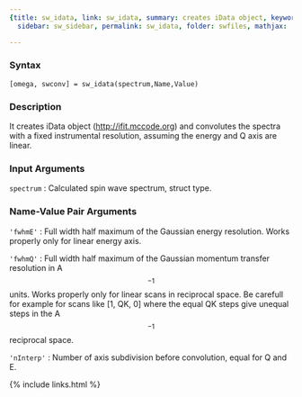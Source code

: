 ```yaml
---
{title: sw_idata, link: sw_idata, summary: creates iData object, keywords: sample,
  sidebar: sw_sidebar, permalink: sw_idata, folder: swfiles, mathjax: 'true'}

---
```


### Syntax

`[omega, swconv] = sw_idata(spectrum,Name,Value)`

### Description

It creates iData object (<a href=http://ifit.mccode.org>http://ifit.mccode.org</a>) 
and convolutes the spectra with a fixed instrumental resolution, assuming
the energy and Q axis are linear.
 

### Input Arguments

`spectrum`
: Calculated spin wave spectrum, struct type.

### Name-Value Pair Arguments

`'fwhmE'`
: Full width half maximum of the Gaussian energy
  resolution. Works properly only for linear energy axis.

`'fwhmQ'`
: Full width half maximum of the Gaussian momentum
  transfer resolution in A$$^{-1}$$ units. Works properly only
  for linear scans in reciprocal space. Be carefull for
  example for scans like [1, QK, 0] where the equal QK
  steps give unequal steps in the A$$^{-1}$$ reciprocal space.

`'nInterp'`
: Number of axis subdivision before convolution, equal
  for Q and E.

{% include links.html %}
